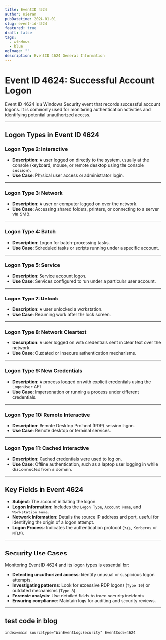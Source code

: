 ```yaml
---
title: EventID 4624
author: Kieran
pubDatetime: 2024-01-01
slug: event-id-4624
featured: true
draft: false
tags:
  - windows
  - blue
ogImage: ""
description: EventID 4624 General Information
---
```


# Event ID 4624: Successful Account Logon

Event ID 4624 is a Windows Security event that records successful account logons. It is commonly used for monitoring authentication activities and identifying potential unauthorized access.

---

## **Logon Types in Event ID 4624**

### **Logon Type 2: Interactive**
- **Description**: A user logged on directly to the system, usually at the console (keyboard, mouse, or remote desktop using the console session).
- **Use Case**: Physical user access or administrator login.

---

### **Logon Type 3: Network**
- **Description**: A user or computer logged on over the network.
- **Use Case**: Accessing shared folders, printers, or connecting to a server via SMB.

---

### **Logon Type 4: Batch**
- **Description**: Logon for batch-processing tasks.
- **Use Case**: Scheduled tasks or scripts running under a specific account.

---

### **Logon Type 5: Service**
- **Description**: Service account logon.
- **Use Case**: Services configured to run under a particular user account.

---

### **Logon Type 7: Unlock**
- **Description**: A user unlocked a workstation.
- **Use Case**: Resuming work after the lock screen.

---

### **Logon Type 8: Network Cleartext**
- **Description**: A user logged on with credentials sent in clear text over the network.
- **Use Case**: Outdated or insecure authentication mechanisms.

---

### **Logon Type 9: New Credentials**
- **Description**: A process logged on with explicit credentials using the `LogonUser` API.
- **Use Case**: Impersonation or running a process under different credentials.

---

### **Logon Type 10: Remote Interactive**
- **Description**: Remote Desktop Protocol (RDP) session logon.
- **Use Case**: Remote desktop or terminal services.

---

### **Logon Type 11: Cached Interactive**
- **Description**: Cached credentials were used to log on.
- **Use Case**: Offline authentication, such as a laptop user logging in while disconnected from a domain.

---

## **Key Fields in Event 4624**
- **Subject**: The account initiating the logon.
- **Logon Information**: Includes the `Logon Type`, `Account Name`, and `Workstation Name`.
- **Network Information**: Details the source IP address and port, useful for identifying the origin of a logon attempt.
- **Logon Process**: Indicates the authentication protocol (e.g., `Kerberos` or `NTLM`).

---

## **Security Use Cases**
Monitoring Event ID 4624 and its logon types is essential for:
- **Detecting unauthorized access**: Identify unusual or suspicious logon attempts.
- **Investigating patterns**: Look for excessive RDP logons (`Type 10`) or outdated mechanisms (`Type 8`).
- **Forensic analysis**: Use detailed fields to trace security incidents.
- **Ensuring compliance**: Maintain logs for auditing and security reviews.

---

## test code in blog

```
index=main sourcetype="WinEventLog:Security" EventCode=4624
```